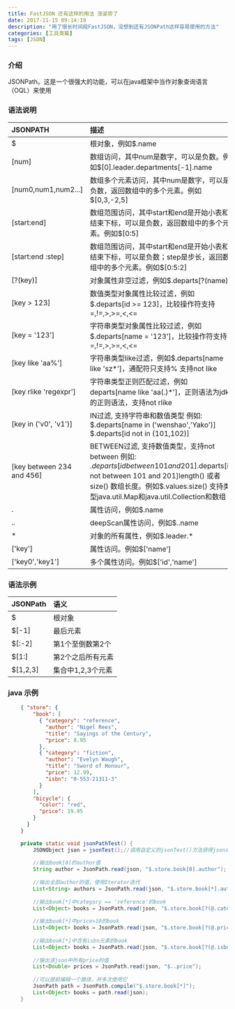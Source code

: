 ```yaml
---
title: FastJSON 还有这样的用法 涨姿势了
date: 2017-11-15 09:14:19
description: "用了很长时间段FastJSON，没想到还有JSONPath这样容易使用的方法"
categories: [工具类篇]
tags: [JSON]
---
```


<!-- more -->
### 介绍
JSONPath。这是一个很强大的功能，可以在java框架中当作对象查询语言（OQL）来使用

### 语法说明
| JSONPATH | 描述 |
|:-----|:-----|
| $	| 根对象，例如$.name |
| [num] | 	数组访问，其中num是数字，可以是负数。例如$[0].leader.departments[-1].name | 
| [num0,num1,num2...]	 | 数组多个元素访问，其中num是数字，可以是负数，返回数组中的多个元素。例如$[0,3,-2,5] | 
| [start:end]	 | 数组范围访问，其中start和end是开始小表和结束下标，可以是负数，返回数组中的多个元素。例如$[0:5] | 
| [start:end :step]	 | 数组范围访问，其中start和end是开始小表和结束下标，可以是负数；step是步长，返回数组中的多个元素。例如$[0:5:2] | 
| [?(key)]	 | 对象属性非空过滤，例如$.departs[?(name)] | 
| [key > 123]	 | 数值类型对象属性比较过滤，例如$.departs[id >= 123]，比较操作符支持=,!=,>,>=,<,<= | 
| [key = '123']	 | 字符串类型对象属性比较过滤，例如$.departs[name = '123']，比较操作符支持=,!=,>,>=,<,<= | 
| [key like 'aa%']	 | 字符串类型like过滤，例如$.departs[name like 'sz*']，通配符只支持% 支持not like |
| [key rlike 'regexpr']	 | 字符串类型正则匹配过滤，例如departs[name like 'aa(.)*']，正则语法为jdk的正则语法，支持not rlike |
| [key in ('v0', 'v1')]	 | IN过滤, 支持字符串和数值类型 例如: $.departs[name in ('wenshao','Yako')] $.departs[id not in (101,102)] |
| [key between 234 and 456]	 | BETWEEN过滤, 支持数值类型，支持not between 例如: $.departs[id between 101 and 201]$.departs[id not between 101 and 201]length() 或者 size()	数组长度。例如$.values.size() 支持类型java.util.Map和java.util.Collection和数组
| .	 | 属性访问，例如$.name | 
| .. | 	deepScan属性访问，例如$..name | 
| *	 | 对象的所有属性，例如$.leader.*  | 
| ['key']	 | 属性访问。例如$['name'] | 
| ['key0','key1']	 | 多个属性访问。例如$['id','name'] | 



### 语法示例
| JSONPath | 语义 |
|:-----|:-----|
| $	 | 根对象 |
| $[-1]	| 最后元素 |
| $[:-2] | 	第1个至倒数第2个 |
| $[1:]| 	第2个之后所有元素 |
| $[1,2,3]| 集合中1,2,3个元素 |

### java 示例
``` json
    { "store": {
        "book": [ 
          { "category": "reference",
            "author": "Nigel Rees",
            "title": "Sayings of the Century",
            "price": 8.95
          },
          { "category": "fiction",
            "author": "Evelyn Waugh",
            "title": "Sword of Honour",
            "price": 12.99,
            "isbn": "0-553-21311-3"
          }
        ],
        "bicycle": {
          "color": "red",
          "price": 19.95
        }
      }
    }
```

``` java
    private static void jsonPathTest() {
        JSONObject json = jsonTest();//调用自定义的jsonTest()方法获得json对象，生成上面的json
         
        //输出book[0]的author值
        String author = JsonPath.read(json, "$.store.book[0].author");
         
        //输出全部author的值，使用Iterator迭代
        List<String> authors = JsonPath.read(json, "$.store.book[*].author");
         
        //输出book[*]中category == 'reference'的book
        List<Object> books = JsonPath.read(json, "$.store.book[?(@.category == 'reference')]");               
         
        //输出book[*]中price>10的book
        List<Object> books = JsonPath.read(json, "$.store.book[?(@.price>10)]");
         
        //输出book[*]中含有isbn元素的book
        List<Object> books = JsonPath.read(json, "$.store.book[?(@.isbn)]");
         
        //输出该json中所有price的值
        List<Double> prices = JsonPath.read(json, "$..price");
         
        //可以提前编辑一个路径，并多次使用它
        JsonPath path = JsonPath.compile("$.store.book[*]"); 
        List<Object> books = path.read(json); 
    }
```